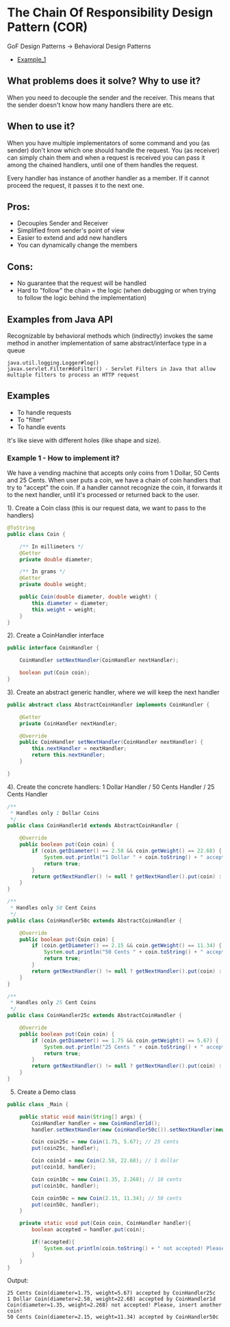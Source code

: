 # The Chain Of Responsibility Design Pattern (COR)

GoF Design Patterns -> Behavioral Design Patterns

- [Example_1](https://github.com/Iretha/ebook-design-patterns/tree/master/src/com/smdev/gof/behavioral/chain_of_responisiblity) 

## What problems does it solve? Why to use it?
When you need to decouple the sender and the receiver. This means that the sender doesn't know how many 
handlers there are etc.

## When to use it?
When you have multiple implementators of some command and you (as sender) don't know 
which one should handle the request. You (as receiver) can simply chain them and when a request is received
you can pass it among the chained handlers, until one of them handles the request.

Every handler has instance of another handler as a member. 
If it cannot proceed the request, it passes it to the next one.

## Pros:
- Decouples Sender and Receiver
- Simplified from sender's point of view 
- Easier to extend and add new handlers
- You can dynamically change the members

## Cons:
- No guarantee that the request will be handled
- Hard to "follow" the chain = the logic (when debugging or when trying to follow the logic behind the implementation)

## Examples from Java API
Recognizable by behavioral methods which (indirectly) invokes the same method in another implementation of same abstract/interface type in a queue
```
java.util.logging.Logger#log()
javax.servlet.Filter#doFilter() - Servlet Filters in Java that allow multiple filters to process an HTTP request
```
## Examples
- To handle requests
- To "filter" 
- To handle events

It's like sieve with different holes (like shape and size).

### Example 1 - How to implement it?
We have a vending machine that accepts only coins from 1 Dollar, 50 Cents and 25 Cents.
When user puts a coin, we have a chain of coin handlers that try to "accept" the coin.
If a handler cannot recognize the coin, it forwards it to the next handler, until it's processed 
or returned back to the user.

1). Create a Coin class (this is our request data, we want to pass to the handlers)
```java
@ToString
public class Coin {

    /** In millimeters */
    @Getter
    private double diameter;

    /** In grams */
    @Getter
    private double weight;

    public Coin(double diameter, double weight) {
        this.diameter = diameter;
        this.weight = weight;
    }
}
```

2). Create a CoinHandler interface
```java
public interface CoinHandler {

    CoinHandler setNextHandler(CoinHandler nextHandler);

    boolean put(Coin coin);
}
```
3). Create an abstract generic handler, where we will keep the next handler
```java
public abstract class AbstractCoinHandler implements CoinHandler {

    @Getter
    private CoinHandler nextHandler;

    @Override
    public CoinHandler setNextHandler(CoinHandler nextHandler) {
        this.nextHandler = nextHandler;
        return this.nextHandler;
    }

}
```
4). Create the concrete handlers: 1 Dollar Handler / 50 Cents Handler / 25 Cents Handler
```java
/**
 * Handles only 1 Dollar Coins
 */
public class CoinHandler1d extends AbstractCoinHandler {

    @Override
    public boolean put(Coin coin) {
        if (coin.getDiameter() == 2.58 && coin.getWeight() == 22.68) {
            System.out.println("1 Dollar " + coin.toString() + " accepted by " + getClass().getSimpleName());
            return true;
        }
        return getNextHandler() != null ? getNextHandler().put(coin) : false;
    }
}
```
```java
/**
 * Handles only 50 Cent Coins
 */
public class CoinHandler50c extends AbstractCoinHandler {

    @Override
    public boolean put(Coin coin) {
        if (coin.getDiameter() == 2.15 && coin.getWeight() == 11.34) {
            System.out.println("50 Cents " + coin.toString() + " accepted by " + getClass().getSimpleName());
            return true;
        }
        return getNextHandler() != null ? getNextHandler().put(coin) : false;
    }
}
```
```java
/**
 * Handles only 25 Cent Coins
 */
public class CoinHandler25c extends AbstractCoinHandler {

    @Override
    public boolean put(Coin coin) {
        if (coin.getDiameter() == 1.75 && coin.getWeight() == 5.67) {
            System.out.println("25 Cents " + coin.toString() + " accepted by " + getClass().getSimpleName());
            return true;
        }
        return getNextHandler() != null ? getNextHandler().put(coin) : false;
    }
}

```
5) Create a Demo class
```java
public class _Main {

    public static void main(String[] args) {
        CoinHandler handler = new CoinHandler1d();
        handler.setNextHandler(new CoinHandler50c()).setNextHandler(new CoinHandler25c());

        Coin coin25c = new Coin(1.75, 5.67); // 25 cents
        put(coin25c, handler);

        Coin coin1d = new Coin(2.58, 22.68); // 1 dollar
        put(coin1d, handler);

        Coin coin10c = new Coin(1.35, 2.268); // 10 cents
        put(coin10c, handler);

        Coin coin50c = new Coin(2.15, 11.34); // 50 cents
        put(coin50c, handler);
    }

    private static void put(Coin coin, CoinHandler handler){
        boolean accepted = handler.put(coin);

        if(!accepted){
            System.out.println(coin.toString() + " not accepted! Please, insert another coin!");
        }
    }
}

```
Output:
```
25 Cents Coin(diameter=1.75, weight=5.67) accepted by CoinHandler25c
1 Dollar Coin(diameter=2.58, weight=22.68) accepted by CoinHandler1d
Coin(diameter=1.35, weight=2.268) not accepted! Please, insert another coin!
50 Cents Coin(diameter=2.15, weight=11.34) accepted by CoinHandler50c
```

